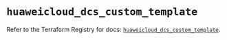 # `huaweicloud_dcs_custom_template`

Refer to the Terraform Registry for docs: [`huaweicloud_dcs_custom_template`](https://registry.terraform.io/providers/huaweicloud/huaweicloud/1.71.1/docs/resources/dcs_custom_template).
